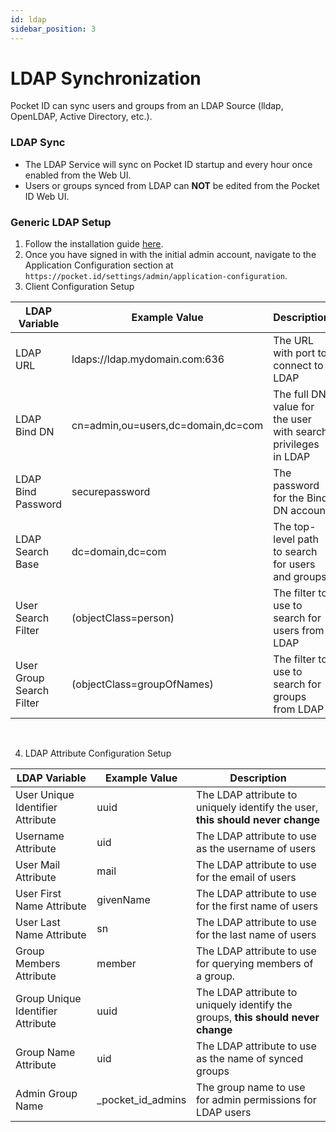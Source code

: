 ```yaml
---
id: ldap
sidebar_position: 3
---
```


# LDAP Synchronization

Pocket ID can sync users and groups from an LDAP Source (lldap, OpenLDAP, Active Directory, etc.).

### LDAP Sync

- The LDAP Service will sync on Pocket ID startup and every hour once enabled from the Web UI.
- Users or groups synced from LDAP can **NOT** be edited from the Pocket ID Web UI.

### Generic LDAP Setup

1. Follow the installation guide [here](/docs/setup/installation).
2. Once you have signed in with the initial admin account, navigate to the Application Configuration section at `https://pocket.id/settings/admin/application-configuration`.
3. Client Configuration Setup

| LDAP Variable            | Example Value                      | Description                                                   |
| ------------------------ | ---------------------------------- | ------------------------------------------------------------- |
| LDAP URL                 | ldaps://ldap.mydomain.com:636      | The URL with port to connect to LDAP                          |
| LDAP Bind DN             | cn=admin,ou=users,dc=domain,dc=com | The full DN value for the user with search privileges in LDAP |
| LDAP Bind Password       | securepassword                     | The password for the Bind DN account                          |
| LDAP Search Base         | dc=domain,dc=com                   | The top-level path to search for users and groups             |
| User Search Filter       | (objectClass=person)               | The filter to use to search for users from LDAP               |
| User Group Search Filter | (objectClass=groupOfNames)         | The filter to use to search for groups from LDAP              |

<br />

4. LDAP Attribute Configuration Setup

| LDAP Variable                     | Example Value      | Description                                                                      |
| --------------------------------- | ------------------ | -------------------------------------------------------------------------------- |
| User Unique Identifier Attribute  | uuid               | The LDAP attribute to uniquely identify the user, **this should never change**   |
| Username Attribute                | uid                | The LDAP attribute to use as the username of users                               |
| User Mail Attribute               | mail               | The LDAP attribute to use for the email of users                                 |
| User First Name Attribute         | givenName          | The LDAP attribute to use for the first name of users                            |
| User Last Name Attribute          | sn                 | The LDAP attribute to use for the last name of users                             |
| Group Members Attribute           | member             | The LDAP attribute to use for querying members of a group.                       |
| Group Unique Identifier Attribute | uuid               | The LDAP attribute to uniquely identify the groups, **this should never change** |
| Group Name Attribute              | uid                | The LDAP attribute to use as the name of synced groups                           |
| Admin Group Name                  | \_pocket_id_admins | The group name to use for admin permissions for LDAP users                       |
